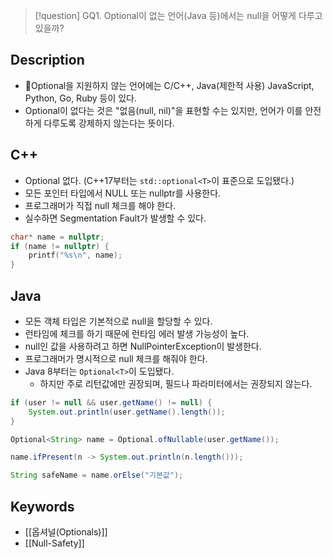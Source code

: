 >[!question]
>GQ1. Optional이 없는 언어(Java 등)에서는 null을 어떻게 다루고 있을까?

## Description
- Optional을 지원하지 않는 언어에는 C/C++, Java(제한적 사용) JavaScript, Python, Go, Ruby 등이 있다.
- Optional이 없다는 것은 "없음(null, nil)"을 표현할 수는 있지만, 언어가 이를 안전하게 다루도록 강제하지 않는다는 뜻이다.

## C++
- Optional 없다. (C++17부터는 `std::optional<T>`이 표준으로 도입됐다.)
- 모든 포인터 타입에서 NULL 또는 nullptr를 사용한다.
- 프로그래머가 직접 null 체크를 해야 한다.
- 실수하면 Segmentation Fault가 발생할 수 있다.
```cpp
char* name = nullptr;
if (name != nullptr) {
    printf("%s\n", name);
}
```

## Java
- 모든 객체 타입은 기본적으로 null을 할당할 수 있다.
- 런타임에 체크를 하기 때문에 런타임 에러 발생 가능성이 높다.
- null인 값을 사용하려고 하면 NullPointerException이 발생한다.
- 프로그래머가 명시적으로 null 체크를 해줘야 한다.
- Java 8부터는 `Optional<T>`이 도입됐다.
	- 하지만 주로 리턴값에만 권장되며, 필드나 파라미터에서는 권장되지 않는다.
```java
if (user != null && user.getName() != null) {
    System.out.println(user.getName().length());
}
```

```java
Optional<String> name = Optional.ofNullable(user.getName());

name.ifPresent(n -> System.out.println(n.length()));

String safeName = name.orElse("기본값");
```

## Keywords
+ [[옵셔널(Optionals)]]
+ [[Null-Safety]]